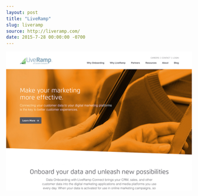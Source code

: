 ```yaml
---
layout: post
title: "LiveRamp"
slug: liveramp
source: http://liveramp.com/
date: 2015-7-28 00:00:00 -0700
---
```


<img src="/screenshots/liveramp.jpg">
